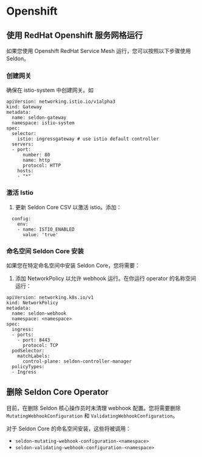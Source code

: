 # Openshift

## 使用 RedHat Openshift 服务网格运行

如果您使用 Openshift RedHat Service Mesh 运行，您可以按照以下步骤使用 Seldon。

### 创建网关

确保在 istio-system 中创建网关。如

```
apiVersion: networking.istio.io/v1alpha3
kind: Gateway
metadata:
  name: seldon-gateway
  namespace: istio-system
spec:
  selector:
    istio: ingressgateway # use istio default controller
  servers:
  - port:
      number: 80
      name: http
      protocol: HTTP
    hosts:
    - "*"
```

### 激活 Istio

1. 更新 Seldon Core CSV 以激活 istio。添加：

```
  config:
    env:
    - name: ISTIO_ENABLED
      value: 'true'
```


### 命名空间 Seldon Core 安装

如果您在特定命名空间中安装 Seldon Core，您将需要：

 1. 添加 NetworkPolicy 以允许 webhook 运行。在你运行 operator 的名称空间运行：

```
apiVersion: networking.k8s.io/v1
kind: NetworkPolicy
metadata:
  name: seldon-webhook
  namespace: <namespace>
spec:
  ingress:
  - ports:
    - port: 8443
      protocol: TCP
  podSelector:
    matchLabels:
      control-plane: seldon-controller-manager
  policyTypes:
  - Ingress
```


## 删除 Seldon Core Operator

目前，在删除 Seldon 核心操作员时未清理 webhook 配置。您将需要删除 `MutatingWebhookConfiguration` 和 `ValidatingWebhookConfiguration`。

对于 Seldon Core 的命名空间安装，这些将被调用：

 * `seldon-mutating-webhook-configuration-<namespace>`
 * `seldon-validating-webhook-configuration-<namespace>`